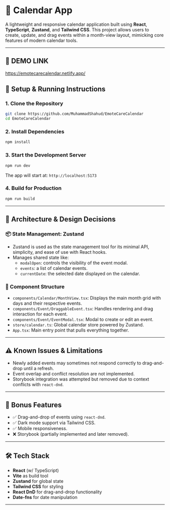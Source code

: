 # 📆 Calendar App

A lightweight and responsive calendar application built using **React**, **TypeScript**, **Zustand**, and **Tailwind CSS**. This project allows users to create, update, and drag events within a month-view layout, mimicking core features of modern calendar tools.

---

## 🚀 DEMO LINK 

https://emotecarecalendar.netlify.app/

## 🚀 Setup & Running Instructions

### 1. Clone the Repository

```bash
git clone https://github.com/MuhammadShahud/EmoteCareCalendar
cd EmoteCareCalendar
```

### 2. Install Dependencies

```bash
npm install
```

### 3. Start the Development Server

```bash
npm run dev
```

The app will start at: `http://localhost:5173`

### 4. Build for Production

```bash
npm run build
```

---

## 🧠 Architecture & Design Decisions

### 📦 State Management: Zustand

- Zustand is used as the state management tool for its minimal API, simplicity, and ease of use with React hooks.
- Manages shared state like:
  - `modalOpen`: controls the visibility of the event modal.
  - `events`: a list of calendar events.
  - `currentDate`: the selected date displayed on the calendar.

### 🧱 Component Structure

- `components/Calendar/MonthView.tsx`: Displays the main month grid with days and their respective events.
- `components/Event/DraggableEvent.tsx`: Handles rendering and drag interaction for each event.
- `components/Event/EventModal.tsx`: Modal to create or edit an event.
- `store/calendar.ts`: Global calendar store powered by Zustand.
- `App.tsx`: Main entry point that pulls everything together.

---

## ⚠️ Known Issues & Limitations

- Newly added events may sometimes not respond correctly to drag-and-drop until a refresh.
- Event overlap and conflict resolution are not implemented.
- Storybook integration was attempted but removed due to context conflicts with `react-dnd`.

---

## 🎁 Bonus Features

- ✅ Drag-and-drop of events using `react-dnd`.
- ✅ Dark mode support via Tailwind CSS.
- ✅ Mobile responsiveness.
- ❌ Storybook (partially implemented and later removed).

---

## 🛠 Tech Stack

- **React** (w/ TypeScript)
- **Vite** as build tool
- **Zustand** for global state
- **Tailwind CSS** for styling
- **React DnD** for drag-and-drop functionality
- **Date-fns** for date manipulation

---